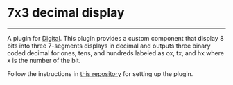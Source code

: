 # 7x3 decimal display 
***
A plugin for [Digital](https://github.com/hneemann/Digital). This plugin provides
a custom component that display 8 bits into three 7-segments displays in decimal and
outputs three binary coded decimal for ones, tens, and hundreds labeled as ox, tx, and hx where x is the 
number of the bit.

Follow the instructions in [this repository](https://github.com/hneemann/digitalCustomComponents) 
for setting up the plugin.